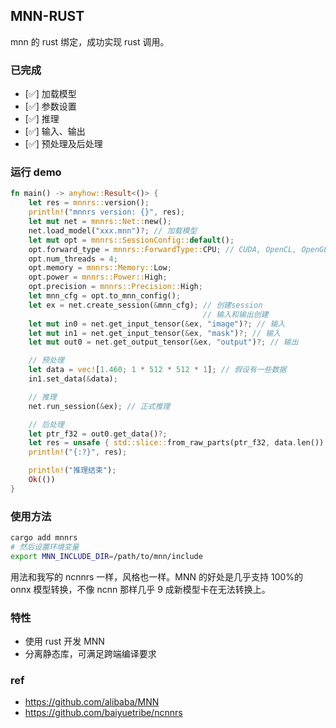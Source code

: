 ## MNN-RUST

mnn 的 rust 绑定，成功实现 rust 调用。

### 已完成

- [✅] 加载模型
- [✅] 参数设置
- [✅] 推理
- [✅] 输入、输出
- [✅] 预处理及后处理

### 运行 demo

```rust
fn main() -> anyhow::Result<()> {
    let res = mnnrs::version();
    println!("mnnrs version: {}", res);
    let mut net = mnnrs::Net::new();
    net.load_model("xxx.mnn")?; // 加载模型
    let mut opt = mnnrs::SessionConfig::default();
    opt.forward_type = mnnrs::ForwardType::CPU; // CUDA, OpenCL, OpenGL, Vulkan...
    opt.num_threads = 4;
    opt.memory = mnnrs::Memory::Low;
    opt.power = mnnrs::Power::High;
    opt.precision = mnnrs::Precision::High;
    let mnn_cfg = opt.to_mnn_config();
    let ex = net.create_session(&mnn_cfg); // 创建session
                                           // 输入和输出创建
    let mut in0 = net.get_input_tensor(&ex, "image")?; // 输入
    let mut in1 = net.get_input_tensor(&ex, "mask")?; // 输入
    let mut out0 = net.get_output_tensor(&ex, "output")?; // 输出

    // 预处理
    let data = vec![1.460; 1 * 512 * 512 * 1]; // 假设有一些数据
    in1.set_data(&data);

    // 推理
    net.run_session(&ex); // 正式推理

    // 后处理
    let ptr_f32 = out0.get_data()?;
    let res = unsafe { std::slice::from_raw_parts(ptr_f32, data.len()) };
    println!("{:?}", res);

    println!("推理结束");
    Ok(())
}

```

### 使用方法

```bash
cargo add mnnrs
# 然后设置环境变量
export MNN_INCLUDE_DIR=/path/to/mnn/include
```

用法和我写的 ncnnrs 一样，风格也一样。MNN 的好处是几乎支持 100%的 onnx 模型转换，不像 ncnn 那样几乎 9 成新模型卡在无法转换上。

### 特性

- 使用 rust 开发 MNN
- 分离静态库，可满足跨端编译要求

### ref

- https://github.com/alibaba/MNN
- https://github.com/baiyuetribe/ncnnrs
